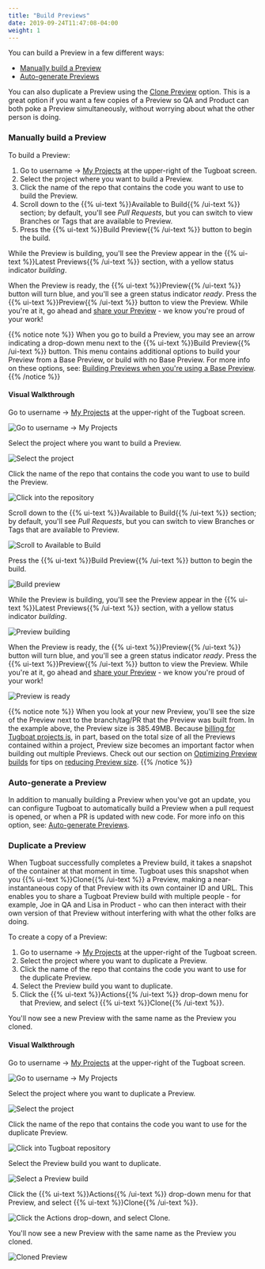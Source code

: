 ```yaml
---
title: "Build Previews"
date: 2019-09-24T11:47:08-04:00
weight: 1
---
```


You can build a Preview in a few different ways:

- [Manually build a Preview](#manually-build-a-preview)
- [Auto-generate Previews](#auto-generate-a-preview)

You can also duplicate a Preview using the [Clone Preview](#duplicate-a-preview)
option. This is a great option if you want a few copies of a Preview so QA and
Product can both poke a Preview simultaneously, without worrying about what the
other person is doing.

### Manually build a Preview

To build a Preview:

1. Go to username -> [My Projects](https://dashboard.tugboat.qa/projects) at the
   upper-right of the Tugboat screen.
2. Select the project where you want to build a Preview.
3. Click the name of the repo that contains the code you want to use to build
   the Preview.
4. Scroll down to the {{% ui-text %}}Available to Build{{% /ui-text %}} section;
   by default, you'll see _Pull Requests_, but you can switch to view Branches
   or Tags that are available to Preview.
5. Press the {{% ui-text %}}Build Preview{{% /ui-text %}} button to begin the
   build.

While the Preview is building, you'll see the Preview appear in the
{{% ui-text %}}Latest Previews{{% /ui-text %}} section, with a yellow status
indicator _building_.

When the Preview is ready, the {{% ui-text %}}Preview{{% /ui-text %}} button
will turn blue, and you'll see a green status indicator _ready_. Press the
{{% ui-text %}}Preview{{% /ui-text %}} button to view the Preview. While you're
at it, go ahead and [share your Preview](../../share-a-preview/) - we know
you're proud of your work!

{{% notice note %}} When you go to build a Preview, you may see an arrow
indicating a drop-down menu next to the {{% ui-text %}}Build
Preview{{% /ui-text %}} button. This menu contains additional options to build
your Preview from a Base Preview, or build with no Base Preview. For more info
on these options, see:
[Building Previews when you're using a Base Preview](../../work-with-base-previews/building-new-previews/).
{{% /notice %}}

#### Visual Walkthrough

Go to username -> [My Projects](https://dashboard.tugboat.qa/projects) at the
upper-right of the Tugboat screen.

![Go to username -> My Projects](/_images/go-to-user-my-projects.png)

Select the project where you want to build a Preview.

![Select the project](/_images/select-a-project.png)

Click the name of the repo that contains the code you want to use to build the
Preview.

![Click into the repository](/_images/manually-build-click-into-repo.png)

Scroll down to the {{% ui-text %}}Available to Build{{% /ui-text %}} section; by
default, you'll see _Pull Requests_, but you can switch to view Branches or Tags
that are available to Preview.

![Scroll to Available to Build](/_images/manually-build-scroll-to-available-to-build.png)

Press the {{% ui-text %}}Build Preview{{% /ui-text %}} button to begin the
build.

![Build preview](/_images/manually-build-click-build-preview-button.png)

While the Preview is building, you'll see the Preview appear in the
{{% ui-text %}}Latest Previews{{% /ui-text %}} section, with a yellow status
indicator _building_.

![Preview building](/_images/manually-build-preview-building.png)

When the Preview is ready, the {{% ui-text %}}Preview{{% /ui-text %}} button
will turn blue, and you'll see a green status indicator _ready_. Press the
{{% ui-text %}}Preview{{% /ui-text %}} button to view the Preview. While you're
at it, go ahead and [share your Preview](../../share-a-preview/) - we know
you're proud of your work!

![Preview is ready](/_images/preview-ready.png)

{{% notice note %}} When you look at your new Preview, you'll see the size of
the Preview next to the branch/tag/PR that the Preview was built from. In the
example above, the Preview size is 385.49MB. Because
[billing for Tugboat projects is](/tugboat-billing/tugboat-pricing/#how-does-tugboat-pricing-work),
in part, based on the total size of all the Previews contained within a project,
Preview size becomes an important factor when building out multiple Previews.
Check out our section on
[Optimizing Preview builds](../../preview-deep-dive/optimize-preview-builds/)
for tips on
[reducing Preview size](../../preview-deep-dive/optimize-preview-builds/#optimizing-preview-size).
{{% /notice %}}

### Auto-generate a Preview

In addition to manually building a Preview when you've got an update, you can
configure Tugboat to automatically build a Preview when a pull request is
opened, or when a PR is updated with new code. For more info on this option,
see: [Auto-generate Previews](../../automate-previews/auto-generate/).

### Duplicate a Preview

When Tugboat successfully completes a Preview build, it takes a snapshot of the
container at that moment in time. Tugboat uses this snapshot when you
{{% ui-text %}}Clone{{% /ui-text %}} a Preview, making a near-instantaneous copy
of that Preview with its own container ID and URL. This enables you to share a
Tugboat Preview build with multiple people - for example, Joe in QA and Lisa in
Product - who can then interact with their own version of that Preview without
interfering with what the other folks are doing.

To create a copy of a Preview:

1. Go to username -> [My Projects](https://dashboard.tugboat.qa/projects) at the
   upper-right of the Tugboat screen.
2. Select the project where you want to duplicate a Preview.
3. Click the name of the repo that contains the code you want to use for the
   duplicate Preview.
4. Select the Preview build you want to duplicate.
5. Click the {{% ui-text %}}Actions{{% /ui-text %}} drop-down menu for that
   Preview, and select {{% ui-text %}}Clone{{% /ui-text %}}.

You'll now see a new Preview with the same name as the Preview you cloned.

#### Visual Walkthrough

Go to username -> [My Projects](https://dashboard.tugboat.qa/projects) at the
upper-right of the Tugboat screen.

![Go to username -> My Projects](/_images/go-to-user-my-projects.png)

Select the project where you want to duplicate a Preview.

![Select the project](/_images/select-a-project.png)

Click the name of the repo that contains the code you want to use for the
duplicate Preview.

![Click into Tugboat repository](/_images/click-into-tugboat-repository.png)

Select the Preview build you want to duplicate.

![Select a Preview build](/_images/select-a-preview.png)

Click the {{% ui-text %}}Actions{{% /ui-text %}} drop-down menu for that
Preview, and select {{% ui-text %}}Clone{{% /ui-text %}}.

![Click the Actions drop-down, and select Clone.](/_images/preview-action-clone.png)

You'll now see a new Preview with the same name as the Preview you cloned.

![Cloned Preview](/_images/cloned-preview.png)
